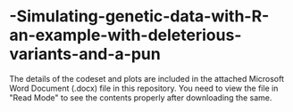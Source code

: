 # -Simulating-genetic-data-with-R-an-example-with-deleterious-variants-and-a-pun

The details of the codeset and plots are included in the attached Microsoft Word Document (.docx) file in this repository. 
You need to view the file in "Read Mode" to see the contents properly after downloading the same.
